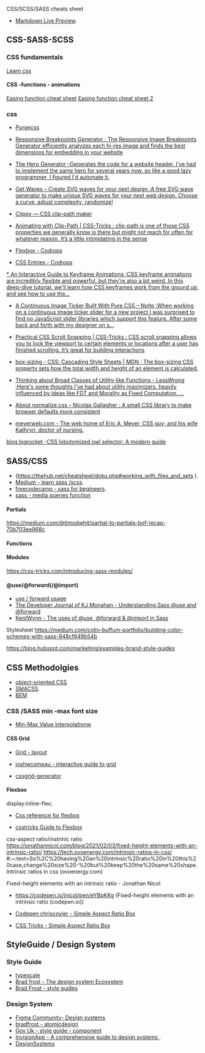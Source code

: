 CSS/SCSS/SASS cheats sheet
* [Markdown Live Preview](https://markdownlivepreview.com/).


## CSS-SASS-SCSS

### CSS fundamentals
[Learn css](https://web.dev/learn/css/)

#### CSS -functions - animations
[Easing function cheat sheet](https://easings.net/)
[Easing function cheat sheet 2](https://easings.net/#easeInOutCubic)



### css

* [Purgecss](https://purgecss.com/getting-started.html) 
* [Responsive Breakpoints Generator : The Responsive Image Breakpoints Generator efficiently analyzes each hi-res image and finds the best dimensions for embedding in your website](https://www.responsivebreakpoints.com/)


* [The Hero Generator -Generates the code for a website header. I've had to implement the same hero for several years now, so like a good lazy programmer, I figured I'd automate it.](https://hero-generator.netlify.app/)


* [Get Waves – Create SVG waves for your next design :A free SVG wave generator to make unique SVG waves for your next web design. Choose a curve, adjust complexity, randomize!](https://getwaves.io/)


* [Clippy — CSS clip-path maker](https://bennettfeely.com/clippy/)


* [Animating with Clip-Path | CSS-Tricks : clip-path is one of those CSS properties we generally know is there but might not reach for often for whatever reason. It’s a little intimidating in the sense](https://css-tricks.com/animating-with-clip-path/)


* [Flexbox - Codrops](https://tympanus.net/codrops/css_reference/flexbox/)

* [CSS Entries - Codrops](https://tympanus.net/codrops/css_reference/)

[* An Interactive Guide to Keyframe Animations :CSS keyframe animations are incredibly flexible and powerful, but they’re also a bit weird. In this deep-dive tutorial, we'll learn how CSS keyframes work from the ground up, and see how to use the...](https://www.joshwcomeau.com/animation/keyframe-animations/)

* [A Continuous Image Ticker Built With Pure CSS – Nolte :When working on a continuous image ticker slider for a new project I was surprised to find no JavaScript slider libraries which support this feature. After some back and forth with my designer on s...](https://nolte.io/a-continuous-image-ticker-built-with-pure-css)

* [Practical CSS Scroll Snapping | CSS-Tricks : CSS scroll snapping allows you to lock the viewport to certain elements or locations after a user has finished scrolling. It’s great for building interactions](https://css-tricks.com/practical-css-scroll-snapping/)


* [box-sizing - CSS: Cascading Style Sheets | MDN : The box-sizing CSS property sets how the total width and height of an element is calculated.](https://developer.mozilla.org/en-US/docs/Web/CSS/box-sizing)



* [Thinking about Broad Classes of Utility-like Functions - LessWrong :Here's some thoughts I've had about utility maximizers, heavily influenced by ideas like FDT and Morality as Fixed Computation. …](https://www.lesswrong.com/posts/gnF2vwpanCu6esGQr/thinking-about-broad-classes-of-utility-like-functions)

* [About normalize.css – Nicolas Gallagher : A small CSS library to make browser defaults more consistent](https://nicolasgallagher.com/about-normalize-css/)

* [meyerweb.com - The web home of Eric A. Meyer, CSS guy; and his wife Kathryn, doctor of nursing.](https://meyerweb.com/eric/tools/css/reset/)


[blog.logrocket -CSS lobotomized owl selector: A modern guide](https://blog.logrocket.com/css-lobotomized-owl-selector-modern-guide/#using-child-combinator)


## SASS/CSS
* (https://thehub.net/cheatsheet/doku.php#working_with_files_and_sets ).
* [Medium  - learn sass /scss](https://medium.com/swlh/learn-the-scss-sass-basics-in-5-minutes-73002653b443).
* [freecodecamp - sass for begineers](https://www.freecodecamp.org/news/the-beginners-guide-to-sass/).
* [sass - media queries function](https://github.com/sass-mq/sass-mq)

#### Partials
https://medium.com/@timodwhit/partial-to-partials-bof-recap-70b703ee968c

####  Functions

####  Modules
https://css-tricks.com/introducing-sass-modules/ 

#### @use/@forward(/@import)
* [use / forward usage](https://www.spindogs.co.uk/blog/how-developers-can-apply-use-and-forward-rules-in-sass/#:~:text=The%20SASS%20%40forward%20rule%20serves,and%20maintaining%20a%20modular%20codebase.)
* [The Developer Journal of KJ Monahan - Understanding Sass @use and @forward](https://kjmonahan.dev/sass-use-vs-forward/)
* [ KentWynn - The uses of @use, @forward & @import in Sass ](https://kentwynn.com/frontend-languages/css/the-uses-of-use-forward-import-in-sass/kentwynn/22/12/2022/)

Stylesheet
https://medium.com/colin-buffum-portfolio/building-color-schemes-with-sass-948cf649b54b 

https://blog.hubspot.com/marketing/examples-brand-style-guides




## CSS Methodolgies
* [object-oriented CSS](http://oocss.org/)
* [SMACSS](https://smacss.com/book/type-layout/).
* [BEM](https://csswizardry.com/2013/01/mindbemding-getting-your-head-round-bem-syntax/)

### CSS /SASS min -max font size
* [Min-Max Value interpolationw](https://min-max-calculator.9elements.com/).

#### CSS Grid
* [Grid - layout](https://grid.layoutit.com/) 

* [joshwcomeau - interactive guide to grid ](https://www.joshwcomeau.com/css/interactive-guide-to-grid/) 

*  [cssgrid-generator](https://cssgrid-generator.netlify.app/ )

#### Flexbox
display:inline-flex;
* [Css reference for flexbox](https://tympanus.net/codrops/css_reference/flexbox/)

* [csstricks Guide to Flexbox](https://css-tricks.com/snippets/css/a-guide-to-flexbox/)

 


css-aspect ratio/instrinic ratio
https://jonathannicol.com/blog/2021/02/03/fixed-height-elements-with-an-intrinsic-ratio/
https://tech.ovoenergy.com/intrinsic-ratios-in-css/ #:~:text=So%2C%20having%20an%20intrinsic%20ratio%20in%20this%20case,change%20size%20-%20but%20keep%20the%20same%20shape. 
Intrinsic ratios in css (ovoenergy.com) 



Fixed-height elements with an intrinsic ratio - Jonathan Nicol 
- https://codepen.io/jnicol/pen/eYBpKKg (Fixed-height elements with an intrinsic ratio (codepen.io))

- [Codepen chriscoyier - Simple Aspect Ratio Box](https://codepen.io/chriscoyier/pen/BZNoev) 
- [CSS Tricks - Simple Aspect Ratio Box](https://css-tricks.com/aspect-ratio-boxes/) 


## StyleGuide / Design System

### Style Guide
* [typescale](https://typescale.com/)
* [Brad frost - The design system Ecosystem](https://bradfrost.com/blog/post/the-design-system-ecosystem/)
* [Brad Frost - style guides](https://bradfrost.com/blog/post/style-guides/)

### Design System 
* [Figma Community- Design systems](https://www.designsystems.com/open-design-systems/)
* [bradfrost - atomicdesign](https://atomicdesign.bradfrost.com/chapter-1/)
* [Gov Uk - style guide - component](https://design-system.service.gov.uk/styles/typography/)
* [InvisionApp - A comprehensive guide to design systems ](https://www.invisionapp.com/inside-design/guide-to-design-systems/).
* [DesignSystems](https://www.designsystems.com/)
